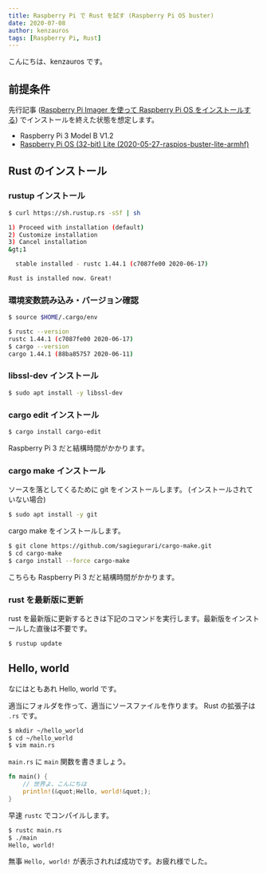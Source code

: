 ```yaml
---
title: Raspberry Pi で Rust を試す (Raspberry Pi OS buster)
date: 2020-07-08
author: kenzauros
tags: [Raspberry Pi, Rust]
---
```


こんにちは、kenzauros です。

## 前提条件

先行記事 ([Raspberry Pi Imager を使って Raspberry Pi OS をインストールする](/install-raspberry-pi-os-with-raspberry-pi-imager)) でインストールを終えた状態を想定します。

- Raspberry Pi 3 Model B V1.2
- [Raspberry Pi OS (32-bit) Lite (2020-05-27-raspios-buster-lite-armhf)](https://www.raspberrypi.org/downloads/raspberry-pi-os/)

## Rust のインストール

### rustup インストール

```sh
$ curl https://sh.rustup.rs -sSf | sh

1) Proceed with installation (default)
2) Customize installation
3) Cancel installation
&gt;1

  stable installed - rustc 1.44.1 (c7087fe00 2020-06-17)

Rust is installed now. Great!
```

### 環境変数読み込み・バージョン確認

```sh
$ source $HOME/.cargo/env

$ rustc --version
rustc 1.44.1 (c7087fe00 2020-06-17)
$ cargo --version
cargo 1.44.1 (88ba85757 2020-06-11)
```

### libssl-dev インストール

```sh
$ sudo apt install -y libssl-dev
```

### cargo edit インストール

```sh
$ cargo install cargo-edit
```

Raspberry Pi 3 だと結構時間がかかります。

### cargo make インストール

ソースを落としてくるために git をインストールします。 (インストールされていない場合)

```sh
$ sudo apt install -y git
```

cargo make をインストールします。

```sh
$ git clone https://github.com/sagiegurari/cargo-make.git
$ cd cargo-make
$ cargo install --force cargo-make
```

こちらも Raspberry Pi 3 だと結構時間がかかります。

### rust を最新版に更新

rust を最新版に更新するときは下記のコマンドを実行します。最新版をインストールした直後は不要です。

```sh
$ rustup update
```

## Hello, world

なにはともあれ Hello, world です。

適当にフォルダを作って、適当にソースファイルを作ります。 Rust の拡張子は `.rs` です。


```sh
$ mkdir ~/hello_world
$ cd ~/hello_world
$ vim main.rs
```

`main.rs` に `main` 関数を書きましょう。

```rust
fn main() {
    // 世界よ、こんにちは
    println!(&quot;Hello, world!&quot;);
}
```

早速 `rustc` でコンパイルします。

```sh
$ rustc main.rs
$ ./main
Hello, world!
```

無事 `Hello, world!` が表示されれば成功です。お疲れ様でした。

